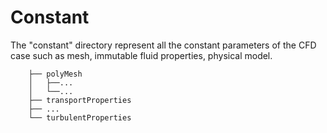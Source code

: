 # Constant

The "constant" directory represent all the constant parameters of the CFD case such
as mesh, immutable fluid properties, physical model.

``` console
    ├── polyMesh
    │   ├──...
    │   └──...
    ├── transportProperties
    ├── ...
    └── turbulentProperties
```
<!--  Script to show the footer   -->
<html>
<script
    src="https://code.jquery.com/jquery-3.3.1.js"
    integrity="sha256-2Kok7MbOyxpgUVvAk/HJ2jigOSYS2auK4Pfzbm7uH60="
    crossorigin="anonymous">
</script>
<script>
$(function(){
  $("#footer").load("../../footers/footer_second_level_depth.html");
});
</script>
<body>
<div id="footer"></div>
</body>
</html>

